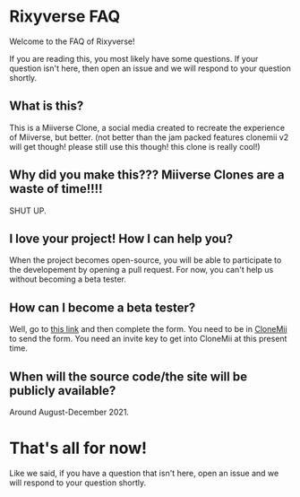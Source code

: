 # Rixyverse FAQ
Welcome to the FAQ of Rixyverse!

If you are reading this, you most likely have some questions. If your question isn't here, then open an issue and we will respond to your question shortly.

## What is this?
This is a Miiverse Clone, a social media created to recreate the experience of Miiverse, but better. (not better than the jam packed features clonemii v2 will get though! please still use this though! this clone is really cool!)

## Why did you make this??? Miiverse Clones are a waste of time!!!!
SHUT UP.

## I love your project! How I can help you?
When the project becomes open-source, you will be able to participate to the developement by opening a pull request. For now, you can't help us without becoming a beta tester.

## How can I become a beta tester?
Well, go to <a href="https://docs.google.com/forms/d/e/1FAIpQLSdjwP-8l-KvVKI_pkhStSh-CET-zILfTNoRvYAPwawGsHf_5w/viewform">this link</a> and then complete the form. You need to be in <a href="https://clonemii.webs.nf">CloneMii</a> to send the form. You need an invite key to get into CloneMii at this present time.

## When will the source code/the site will be publicly available?
Around August-December 2021.

# That's all for now!
Like we said, if you have a question that isn't here, open an issue and we will respond to your question shortly.
